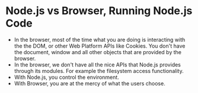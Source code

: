 # Node.js vs Browser, Running Node.js Code

- In the browser, most of the time what you are doing is interacting with the the DOM, or other Web Platform APIs like Cookies. You don't have the document, window and all other objects that are provided by the browser.
- In the browser, we don't have all the nice APIs that Node.js provides through its modules. For example the filesystem access functionality.
- With Node.js, you control the environment.
- With Browser, you are at the mercy of what the users choose.
